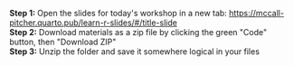**Step 1:** Open the slides for today's workshop in a new tab: https://mccall-pitcher.quarto.pub/learn-r-slides/#/title-slide
<br>
**Step 2:** Download materials as a zip file by clicking the green "Code" button, then "Download ZIP"
<br>
**Step 3:** Unzip the folder and save it somewhere logical in your files
